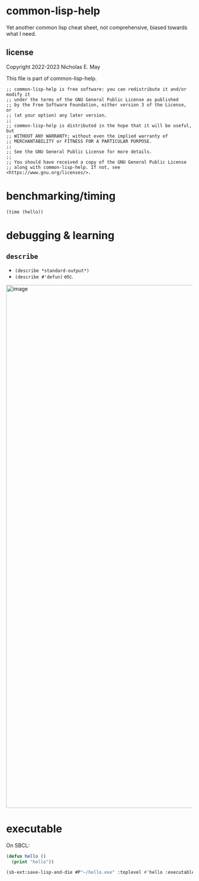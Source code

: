 # common-lisp-help
Yet another common lisp cheat sheet, not comprehensive, biased towards what I need.

## license

Copyright 2022-2023 Nicholas E. May

This file is part of common-lisp-help.

```
;; common-lisp-help is free software: you can redistribute it and/or modify it
;; under the terms of the GNU General Public License as published
;; by the Free Software Foundation, either version 3 of the License, or
;; (at your option) any later version.
;;
;; common-lisp-help is distributed in the hope that it will be useful, but
;; WITHOUT ANY WARRANTY; without even the implied warranty of
;; MERCHANTABILITY or FITNESS FOR A PARTICULAR PURPOSE.
;;
;; See the GNU General Public License for more details.
;;
;; You should have received a copy of the GNU General Public License
;; along with common-lisp-help. If not, see <https://www.gnu.org/licenses/>.
```

# benchmarking/timing

`(time (hello))`

# debugging & learning

## `describe`

- `(describe *standard-output*)`
- `(describe #'defun)`
etc.

<img width="1407" alt="image" src="https://user-images.githubusercontent.com/82888/204191127-35d4b443-1738-4b2c-a4d1-da4b6d4a2a36.png">


# executable

On SBCL:

```lisp
(defun hello ()
  (print "hello"))

(sb-ext:save-lisp-and-die #P"~/hello.exe" :toplevel #'hello :executable t)
```
